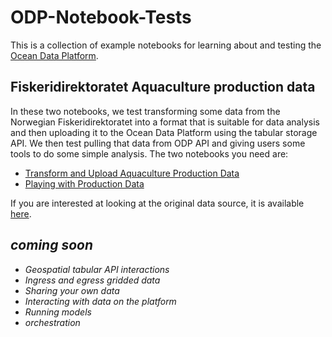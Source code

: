 # ODP-Notebook-Tests
This is a collection of example notebooks for learning about and testing the [Ocean Data Platform](https://www.hubocean.earth/platform).
## Fiskeridirektoratet Aquaculture production data
In these two notebooks, we test transforming some data from the Norwegian Fiskeridirektoratet into a format that is suitable for data analysis and then uploading it to the Ocean Data Platform using the tabular storage API. We then test pulling that data from ODP API and giving users some tools to do some simple analysis. The two notebooks you need are:
- [Transform and Upload Aquaculture Production Data](https://github.com/tomredd/ODP-Notebook-Tests/blob/f4c30c5e79908ebc22adeb9c7909d4c0098b2f4b/Transform%20and%20Upload%20Aquaculture%20Production%20Data.ipynb)
- [Playing with Production Data](https://github.com/tomredd/ODP-Notebook-Tests/blob/dcd8ad027eac8b5e9bead59cca1fe2218511ec92/Fiskeridirektoratet/Playing%20with%20Production%20Data.ipynb)

If you are interested at looking at the original data source, it is available [here](https://www.fiskeridir.no/English/Aquaculture/Statistics/Atlantic-salmon-and-rainbow-trout/grow-out-production).

## _coming soon_
- _Geospatial tabular API interactions_
- _Ingress and egress gridded data_
- _Sharing your own data_
- _Interacting with data on the platform_
- _Running models_
- _orchestration_
